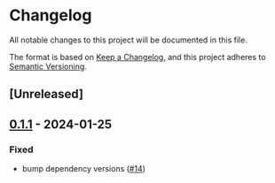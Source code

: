 # Changelog
All notable changes to this project will be documented in this file.

The format is based on [Keep a Changelog](https://keepachangelog.com/en/1.0.0/),
and this project adheres to [Semantic Versioning](https://semver.org/spec/v2.0.0.html).

## [Unreleased]

## [0.1.1](https://github.com/near/near-abi-client-rs/compare/near-abi-client-v0.1.0...near-abi-client-v0.1.1) - 2024-01-25

### Fixed
- bump dependency versions ([#14](https://github.com/near/near-abi-client-rs/pull/14))
